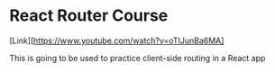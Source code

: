 # React Router Course

[Link][https://www.youtube.com/watch?v=oTIJunBa6MA]

This is going to be used to practice client-side routing in a React app
